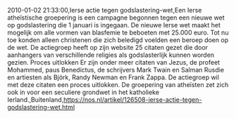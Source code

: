 2010-01-02 21:33:00,Ierse actie tegen godslastering-wet,Een Ierse atheïstische groepering is een campagne begonnen tegen een nieuwe wet op godslastering die 1 januari is ingegaan. De nieuwe Ierse wet maakt het mogelijk om alle vormen van blasfemie te beboeten met 25.000 euro. Tot nu toe konden alleen christenen die zich beledigd voelden een beroep doen op de wet. De actiegroep heeft op zijn website 25 citaten gezet die door aanhangers van verschillende religies als godslasterlijk kunnen worden gezien. Proces uitlokken Er zijn onder meer citaten van Jezus, de profeet Mohammed, paus Benedictus, de schrijvers Mark Twain en Salman Rusdie en artiesten als Björk, Randy Newman en Frank Zappa. De actiegroep wil met deze citaten een proces uitlokken. De groepering van atheïsten zet zich ook in voor een seculiere grondwet in het katholieke Ierland.,Buitenland,https://nos.nl/artikel/126508-ierse-actie-tegen-godslastering-wet.html